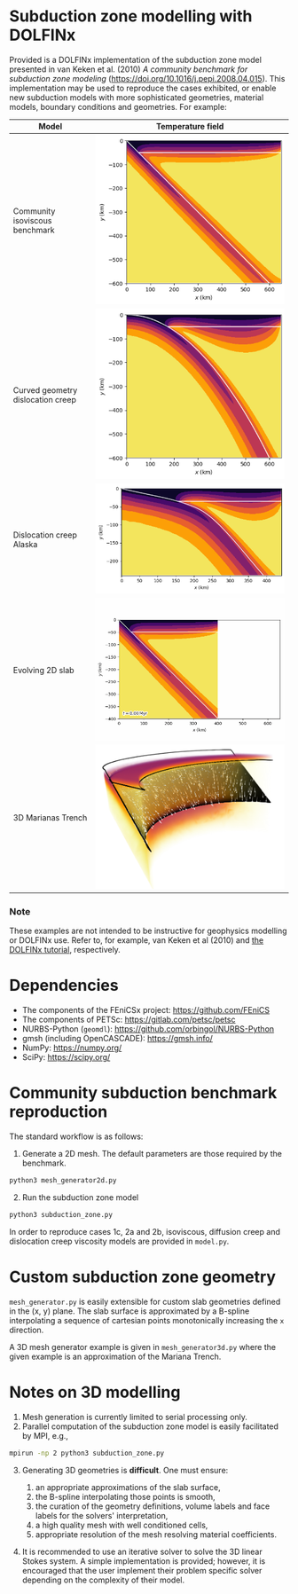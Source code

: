 # Subduction zone modelling with DOLFINx

Provided is a DOLFINx implementation of the subduction zone model presented
in van Keken et al. (2010) *A community benchmark for subduction zone modeling*
(https://doi.org/10.1016/j.pepi.2008.04.015). This implementation may be
used to reproduce the cases exhibited, or enable new subduction models with
more sophisticated geometries, material models, boundary conditions and
geometries. For example:

| Model                             | Temperature field                      |
|-----------------------------------|----------------------------------------|
| Community isoviscous benchmark    | ![Community](img/subduction2d_iso.png) |
| Curved geometry dislocation creep | ![Curved](img/subduction2d_curved.png) |
| Dislocation creep Alaska          | ![Alaska](img/subduction2d_alaska.png) |
| Evolving 2D slab                  | ![Evolve](img/evolving2d.gif)          |
| 3D Marianas Trench                | ![Alaska](img/subduction3d.png)        |


### Note

These examples are not intended to be instructive for geophysics modelling or
DOLFINx use. Refer to, for example, van Keken et al (2010) and
[the DOLFINx tutorial](https://jsdokken.com/dolfinx-tutorial/), respectively.


# Dependencies

* The components of the FEniCSx project: https://github.com/FEniCS
* The components of PETSc: https://gitlab.com/petsc/petsc
* NURBS-Python (`geomdl`): https://github.com/orbingol/NURBS-Python
* gmsh (including OpenCASCADE): https://gmsh.info/
* NumPy: https://numpy.org/
* SciPy: https://scipy.org/


# Community subduction benchmark reproduction

The standard workflow is as follows:

1. Generate a 2D mesh. The default parameters are those required by the benchmark.

```bash
python3 mesh_generator2d.py
```

2. Run the subduction zone model

```bash
python3 subduction_zone.py
```

In order to reproduce cases 1c, 2a and 2b, isoviscous, diffusion creep and
dislocation creep viscosity models are provided  in `model.py`.


# Custom subduction zone geometry

`mesh_generator.py` is easily extensible for custom slab geometries defined
in the (x, y) plane. The
slab surface is approximated by a B-spline interpolating a
sequence of cartesian points monotonically increasing the `x` direction.

A 3D mesh generator example is given in `mesh_generator3d.py` where the given
example is an approximation of the Mariana Trench.

# Notes on 3D modelling

1. Mesh generation is currently limited to serial processing only.
2. Parallel computation of the subduction zone model is easily facilitated by
   MPI, e.g.,
```bash
mpirun -np 2 python3 subduction_zone.py
```
3. Generating 3D geometries is **difficult**. One must ensure:

   1. an appropriate approximations of the slab surface,
   1. the B-spline interpolating those points is smooth,
   1. the curation of the geometry definitions, volume labels and face labels
      for the solvers' interpretation,
   1. a high quality mesh with well conditioned cells,
   1. appropriate resolution of the mesh resolving material coefficients.

4. It is recommended to use an iterative solver to solve the 3D linear Stokes
system. A simple implementation is provided; however, it is encouraged that
the user implement their problem specific solver depending on the complexity
of their model.